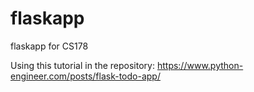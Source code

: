 # flaskapp
flaskapp for CS178

Using this tutorial in the repository: https://www.python-engineer.com/posts/flask-todo-app/


